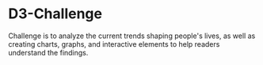 # D3-Challenge
Challenge is to analyze the current trends shaping people's lives, as well as creating charts, graphs, and interactive elements to help readers understand the findings.
